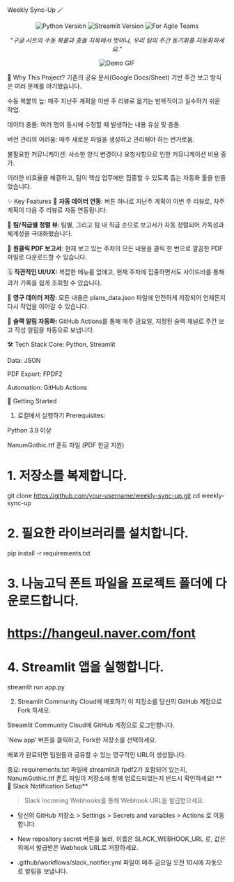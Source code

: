 Weekly Sync-Up 🪄
<p align="center">
<img src="https://img.shields.io/badge/Python-3.9%2B-blue?style=for-the-badge&logo=python" alt="Python Version">
<img src="https://img.shields.io/badge/Streamlit-1.30%2B-ff4b4b?style=for-the-badge&logo=streamlit" alt="Streamlit Version">
<img src="https://img.shields.io/badge/Made%20for-Agile%20Teams-764ABC?style=for-the-badge&logo=slack" alt="For Agile Teams">
</p>

<p align="center">
<em>"구글 시트의 수동 복붙과 충돌 지옥에서 벗어나, 우리 팀의 주간 동기화를 자동화하세요."</em>
</p>

<p align="center">
<img src="https://placehold.co/800x450/2d3748/ffffff?text=Demo+GIF" alt="Demo GIF">
</p>

🤔 Why This Project?
기존의 공유 문서(Google Docs/Sheet) 기반 주간 보고 방식은 여러 문제를 야기했습니다.

수동 복붙의 늪: 매주 지난주 계획을 이번 주 리뷰로 옮기는 반복적이고 실수하기 쉬운 작업.

데이터 충돌: 여러 명이 동시에 수정할 때 발생하는 내용 유실 및 충돌.

버전 관리의 어려움: 매주 새로운 파일을 생성하고 관리해야 하는 번거로움.

불필요한 커뮤니케이션: 사소한 양식 변경이나 요청사항으로 인한 커뮤니케이션 비용 증가.

이러한 비효율을 해결하고, 팀이 핵심 업무에만 집중할 수 있도록 돕는 자동화 툴을 만들었습니다.

✨ Key Features
🔄 **자동 데이터 연동**: 버튼 하나로 지난주 계획이 이번 주 리뷰로, 차주 계획이 다음 주 리뷰로 자동 연동됩니다.

👥 **팀/직급별 정렬 뷰**: 팀별, 그리고 팀 내 직급 순으로 보고서가 자동 정렬되어 가독성과 체계성을 극대화했습니다.

📄 **원클릭 PDF 보고서**: 현재 보고 있는 주차의 모든 내용을 클릭 한 번으로 깔끔한 PDF 파일로 다운로드할 수 있습니다.

🗓️ **직관적인 UI/UX:** 복잡한 메뉴를 없애고, 현재 주차에 집중하면서도 사이드바를 통해 과거 기록을 쉽게 조회할 수 있습니다.

💾 **영구 데이터 저장**: 모든 내용은 plans_data.json 파일에 안전하게 저장되어 언제든지 다시 작업을 이어갈 수 있습니다.

🤖 **슬랙 알림 자동화:** GitHub Actions를 통해 매주 금요일, 지정된 슬랙 채널로 주간 보고 작성 알림을 자동으로 보냅니다.

🛠️ Tech Stack
Core: Python, Streamlit

Data: JSON

PDF Export: FPDF2

Automation: GitHub Actions

🚀 Getting Started
1. 로컬에서 실행하기
Prerequisites:

Python 3.9 이상

NanumGothic.ttf 폰트 파일 (PDF 한글 지원)

# 1. 저장소를 복제합니다.
git clone https://github.com/your-username/weekly-sync-up.git
cd weekly-sync-up

# 2. 필요한 라이브러리를 설치합니다.
pip install -r requirements.txt

# 3. 나눔고딕 폰트 파일을 프로젝트 폴더에 다운로드합니다.
# https://hangeul.naver.com/font

# 4. Streamlit 앱을 실행합니다.
streamlit run app.py

2. Streamlit Community Cloud에 배포하기
이 저장소를 당신의 GitHub 계정으로 Fork 하세요.

Streamlit Community Cloud에 GitHub 계정으로 로그인합니다.

'New app' 버튼을 클릭하고, Fork한 저장소를 선택하세요.

배포가 완료되면 팀원들과 공유할 수 있는 영구적인 URL이 생성됩니다.

중요: requirements.txt 파일에 streamlit과 fpdf2가 포함되어 있는지, NanumGothic.ttf 폰트 파일이 저장소에 함께 업로드되었는지 반드시 확인하세요!
**
🤖 Slack Notification Setup**
> Slack Incoming Webhooks를 통해 Webhook URL을 발급받으세요.

- 당신의 GitHub 저장소 > Settings > Secrets and variables > Actions 로 이동합니다.

- New repository secret 버튼을 눌러, 이름은 SLACK_WEBHOOK_URL 로, 값은 위에서 발급받은 Webhook URL로 저장하세요.

- .github/workflows/slack_notifier.yml 파일이 매주 금요일 오전 10시에 자동으로 알림을 보냅니다.
